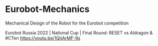 # Eurobot-Mechanics
Mechanical Design of the Robot for the Eurobot competition

Eurobot Russia 2022 | National Cup | Final Round:  RESET vs Aldragon & #CTen
https://youtu.be/1QtjArMF-9s
